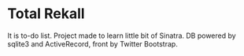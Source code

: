 Total Rekall
=============

It is to-do list.
Project made to learn little bit of Sinatra. DB powered by sqlite3 and ActiveRecord, front by Twitter Bootstrap.
